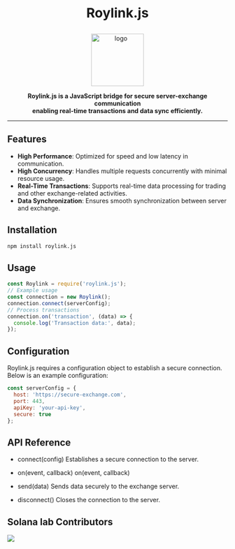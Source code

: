 
<p align="center" style="font-size:30px;"><b>Roylink.js</b></p>
<p align="center">
    <a href="https://x.com/solana_devs" target="_blank" rel="noopener noreferrer">
        <img width="120" src="https://i.miji.bid/2025/03/27/d017271f52ec0afa6fba3072240d7d7e.webp" alt="logo" />
    </a>
</p>

<p align="center"><b>Roylink.js is a JavaScript bridge for secure server-exchange communication<br> enabling real-time transactions and data sync efficiently.</b></p>

---

## Features

- **High Performance**: Optimized for speed and low latency in communication.
- **High Concurrency**: Handles multiple requests concurrently with minimal resource usage.
- **Real-Time Transactions**: Supports real-time data processing for trading and other exchange-related activities.
- **Data Synchronization**: Ensures smooth synchronization between server and exchange.

## Installation

```bash
npm install roylink.js
```

## Usage

```javascript
const Roylink = require('roylink.js');
// Example usage
const connection = new Roylink();
connection.connect(serverConfig);
// Process transactions
connection.on('transaction', (data) => {
  console.log('Transaction data:', data);
});
```

## Configuration

Roylink.js requires a configuration object to establish a secure connection. Below is an example configuration:

```javascript
const serverConfig = {
  host: 'https://secure-exchange.com',
  port: 443,
  apiKey: 'your-api-key',
  secure: true
};
```

## API Reference

- connect(config)
 Establishes a secure connection to the server.

- on(event, callback)
on(event, callback)

- send(data)
Sends data securely to the exchange server.

- disconnect()
Closes the connection to the server.

## Solana lab Contributors

<a href="https://github.com/solana-labs/solana-program-library/graphs/contributors"><img src="https://opencollective.com/halo/contributors.svg?width=890&button=false" /></a>
